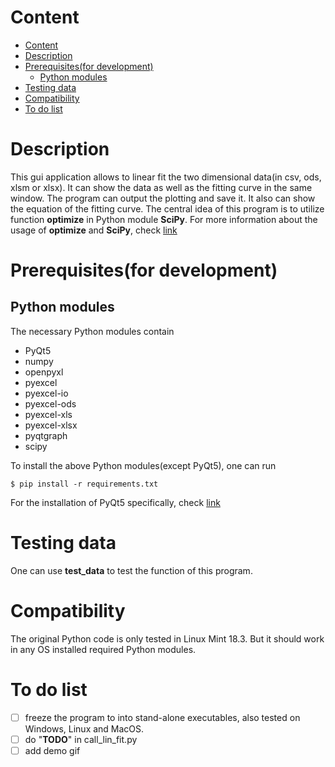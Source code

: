 # Content

- [Content](#content)
- [Description](#description)
- [Prerequisites(for development)](#prerequisitesfor-development)
    - [Python modules](#python-modules)
- [Testing data](#testing-data)
- [Compatibility](#compatibility)
- [To do list](#to-do-list)


# Description

This gui application allows to linear fit the two dimensional data(in csv, ods, xlsm or xlsx).
It can show the data as well as the fitting curve in the same window.
The program can output the plotting and save it.
It also can show the equation of the fitting curve.
The central idea of this program is to utilize function **optimize** in Python module **SciPy**.
For more information about the usage of **optimize** and **SciPy**, check [link](https://docs.scipy.org/doc/scipy/reference/generated/scipy.optimize.curve_fit.html)


# Prerequisites(for development)

## Python modules

The necessary Python modules contain
- PyQt5
- numpy
- openpyxl
- pyexcel
- pyexcel-io
- pyexcel-ods
- pyexcel-xls
- pyexcel-xlsx
- pyqtgraph
- scipy


To install the above Python modules(except PyQt5), one can run
```console
$ pip install -r requirements.txt
```


For the installation of PyQt5 specifically, check [link](https://github.com/noctildon/linux-tutorial#install-pyqt5-in-virtualenv)


# Testing data

One can use **test_data** to test the function of this program.


# Compatibility

The original Python code is only tested in Linux Mint 18.3.
But it should work in any OS installed required Python modules.


# To do list

- [ ] freeze the program to into stand-alone executables, also tested on Windows, Linux and MacOS.
- [ ] do "**TODO**" in call_lin_fit.py
- [ ] add demo gif